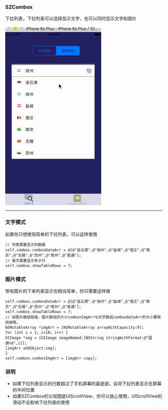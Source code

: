 ### SZCombox

下拉列表，下拉列表可以选择显示文字，也可以同时显示文字和图片

![显示图片](https://github.com/SZ8023/SZCombox/blob/master/screenshot/combox.gif)

---

### 文字模式

如果你只想使用简单的下拉列表，可以这样使用

<pre><code>// 列表需要显示的数据
self.combox.comboxDataArr = @[@"连云港",@"徐州",@"盐城",@"宿迁",@"南京",@"无锡",@"苏州",@"常州",@"南通"];
// 每次需要显示多少行
self.combox.showTableRows = 7;
</code></pre>

### 图片模式

带有图片的下来列表显示也相当简单，你只需要这样做

<pre><code>self.combox.comboxDataArr = @[@"连云港",@"徐州",@"盐城",@"宿迁",@"南京",@"无锡",@"苏州",@"常州",@"南通"];
self.combox.showTableRows = 7;
// 给图片数组赋值，图片数组的大小comboxImgArr与文字数组comboxDataArr的大小要保持相等。
NSMutableArray *imgArr = [NSMutableArray arrayWithCapacity:9];
for (int i = 1; i<10; i++) {
UIImage *img = [UIImage imageNamed:[NSString stringWithFormat:@"国旗%d",i]];
[imgArr addObject:img];
}
self.combox.comboxImgArr = [imgArr copy];
</code></pre>

### 说明

* 如果下拉列表显示的行数超过了手机屏幕的最底部，会将下拉列表显示在屏幕的中间位置
* 如果SZCombox的父视图是UIScrollView，你可以放心使用，UIScrollView的滑动不会影响下拉列表的使用
